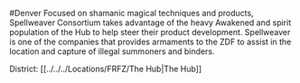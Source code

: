 #Denver 
Focused on shamanic magical techniques and products, Spellweaver Consortium takes advantage of the heavy Awakened and spirit population of the Hub to help steer their product development. Spellweaver is one of the companies that provides armaments to the ZDF to assist in the location and capture of illegal summoners and binders.

District: [[../../../Locations/FRFZ/The Hub|The Hub]]